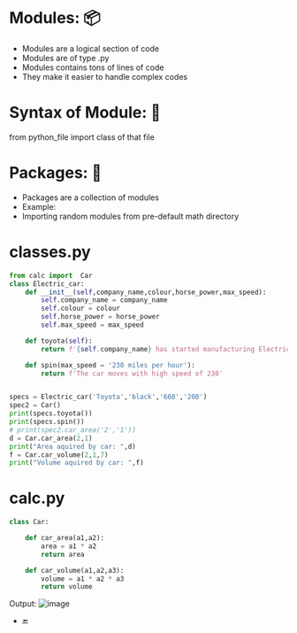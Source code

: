 # Modules: 📦
* Modules are a logical section of code
* Modules are of type .py
* Modules contains tons of lines of code
* They make it easier to handle complex codes
# Syntax of Module: 📏
from python_file import class of that file
# Packages: 🎁
* Packages are a collection of modules
* Example:
* Importing random modules from pre-default math directory

# classes.py
```python
from calc import  Car
class Electric_car:
    def __init__(self,company_name,colour,horse_power,max_speed):
        self.company_name = company_name
        self.colour = colour
        self.horse_power = horse_power
        self.max_speed = max_speed

    def toyota(self):
        return f'{self.company_name} has started manufacturing Electric vehicles'

    def spin(max_speed = '230 miles per hour'):
        return f'The car moves with high speed of 230'


specs = Electric_car('Toyota','black','660','200')
spec2 = Car()
print(specs.toyota())
print(specs.spin())
# print(spec2.car_area('2','1'))
d = Car.car_area(2,1)
print("Area aquired by car: ",d)
f = Car.car_volume(2,1,7)
print("Volume aquired by car: ",f)
```
# calc.py
```python
class Car:

    def car_area(a1,a2):
        area = a1 * a2
        return area

    def car_volume(a1,a2,a3):
        volume = a1 * a2 * a3
        return volume
```
Output:
![image](https://user-images.githubusercontent.com/112848881/189730833-31c7ef2b-5549-4672-b831-482b6920ec95.png)
* 🔚
